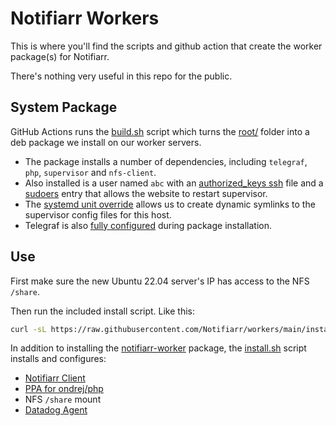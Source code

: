 # Notifiarr Workers

This is where you'll find the scripts and github action that create the worker package(s) for Notifiarr.

There's nothing very useful in this repo for the public.

## System Package

GitHub Actions runs the [build.sh](build.sh) script which turns the [root/](root/) folder into a deb package we install on our worker servers.

- The package installs a number of dependencies, including `telegraf`, `php`, `supervisor` and `nfs-client`.
- Also installed is a user named `abc` with an [authorized_keys ssh](root/home/abc/.ssh/authorized_keys)
    file and a [sudoers](root/etc/sudoers.d/workers) entry that allows the website to restart supervisor.
- The [systemd unit override](root/etc/systemd/system/supervisor.service.d/notifiarr.conf)
    allows us to create dynamic symlinks to the supervisor config files for this host.
- Telegraf is also [fully configured](root/etc/telegraf/telegraf.d/notifiarr.conf) during package installation.

## Use

First make sure the new Ubuntu 22.04 server's IP has access to the NFS `/share`.

Then run the included install script. Like this:
```bash
curl -sL https://raw.githubusercontent.com/Notifiarr/workers/main/install.sh | sudo bash
```

In addition to installing the [notifiarr-worker](https://packagecloud.io/app/golift/nonpublic/search?q=notifiarr-worker)
package, the [install.sh](install.sh) script installs and configures:

- [Notifiarr Client](https://github.com/Notifiarr/notifiarr)
- [PPA for ondrej/php](https://launchpad.net/~ondrej/+archive/ubuntu/php)
- NFS `/share` mount
- [Datadog Agent](https://app.datadoghq.com/account/settings/agent/latest?platform=ubuntu)
